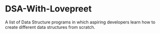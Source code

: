 # DSA-With-Lovepreet
A list of Data Structure programs in  which aspiring developers learn how to create different data structures from scratch.
